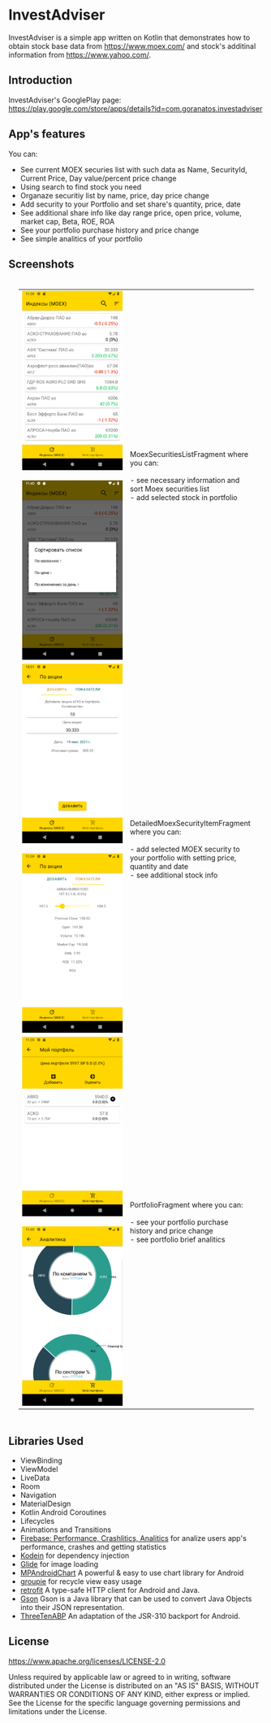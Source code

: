 InvestAdviser
=============

InvestAdviser is a simple app written on Kotlin that demonstrates how to obtain stock base data from
https://www.moex.com/ and stock's additinal information from https://www.yahoo.com/.

Introduction
------------

InvestAdviser's GooglePlay page: https://play.google.com/store/apps/details?id=com.goranatos.investadviser

App's features
------------
You can:
* See current MOEX securies list with such data as Name, SecurityId, Current Price, Day value/percent price change
* Using search to find stock you need
* Organaze securitiy list by name, price, day price change
* Add security to your Portfolio and set share's quantity, price, date
* See additional share info like day range price, open price, volume, market cap, Beta, ROE, ROA
* See your portfolio purchase history and price change
* See simple analitics of your portfolio 

Screenshots
-----------

<table style="padding:20px">
  <tr>
    <td>
      <img src="screenshots/moex_sec_list.png"  alt="1" width = 260px>
      &nbsp;&nbsp;&nbsp;&nbsp;
      <img src="screenshots/moex_sorting_options.png" alt="2" width = 260px >
    </td>
    <td width="30%">
      MoexSecuritiesListFragment where you can:<br><br>
      - see necessary information and sort Moex securities list<br>
      - add selected stock in portfolio</td>
  </tr>
  
   <tr>
    <td>
      <img src="screenshots/add_sec.png"  alt="1" width = 260px>
      &nbsp;&nbsp;&nbsp;&nbsp;
      <img src="screenshots/sec_detailed_info.png" alt="2" width = 260px >
    </td>
    <td width="30%">
      DetailedMoexSecurityItemFragment where you can: <br><br>
      - add selected MOEX security to your portfolio with setting price, quantity and date <br>
      - see additional stock info</td>
  </tr>
  
  <tr>
    <td>
      <img src="screenshots/user_portfolio.png"  alt="1" width = 260px>
      &nbsp;&nbsp;&nbsp;&nbsp;
      <img src="screenshots/portfolio_analitics.png" alt="2" width = 260px >
    </td>
    <td width="30%">
      PortfolioFragment where you can:<br><br> 
      - see your portfolio purchase history and price change<br>
      - see portfolio brief analitics<br>
    </td>
  </tr>
  
</table>
  
Libraries Used
--------------
* ViewBinding
* ViewModel
* LiveData
* Room
* Navigation
* MaterialDesign
* Kotlin Android Coroutines
* Lifecycles
* Animations and Transitions
* [Firebase: Performance, Crashlitics, Analitics][0] for analize users app's performance, crashes and getting statistics
* [Kodein][1] for dependency injection
* [Glide][2] for image loading
* [MPAndroidChart][3] A powerful & easy to use chart library for Android 
* [groupie][7] for recycle view easy usage
* [retrofit][8] A type-safe HTTP client for Android and Java.
* [Gson][9] Gson is a Java library that can be used to convert Java Objects into their JSON representation.
* [ThreeTenABP][10] An adaptation of the JSR-310 backport for Android.

[0]: https://firebase.google.com/
[1]: https://github.com/Kodein-Framework/Kodein-DI
[2]: https://bumptech.github.io/glide/
[3]: https://github.com/PhilJay/MPAndroidChart
[7]: https://github.com/lisawray/groupie
[8]: https://github.com/square/retrofit
[9]: https://github.com/google/gson
[10]: https://github.com/JakeWharton/ThreeTenABP

License
-------

  https://www.apache.org/licenses/LICENSE-2.0

Unless required by applicable law or agreed to in writing, software
distributed under the License is distributed on an "AS IS" BASIS, WITHOUT
WARRANTIES OR CONDITIONS OF ANY KIND, either express or implied.  See the
License for the specific language governing permissions and limitations under
the License.
